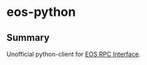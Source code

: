 eos-python
==========

## Summary

Unofficial python-client for [EOS RPC Interface](https://eosio.github.io/eos/group__eosiorpc.html).